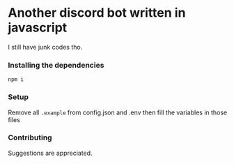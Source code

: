 # Another discord bot written in javascript

I still have junk codes tho.

### Installing the dependencies

`npm i`

### Setup

Remove all `.example` from config.json and .env then fill the variables in those files

### Contributing

Suggestions are appreciated.